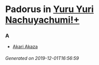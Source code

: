 # Padorus in [Yuru Yuri Nachuyachumi!+](https://myanimelist.net/anime/30902/Yuru_Yuri_Nachuyachumi_)

### A
* [Akari Akaza](https://github.com/shadow578/Project-Padoru/blob/master/table-of-contents/characters/AkariAkaza.md)

###### Generated on 2019-12-01T16:56:59
